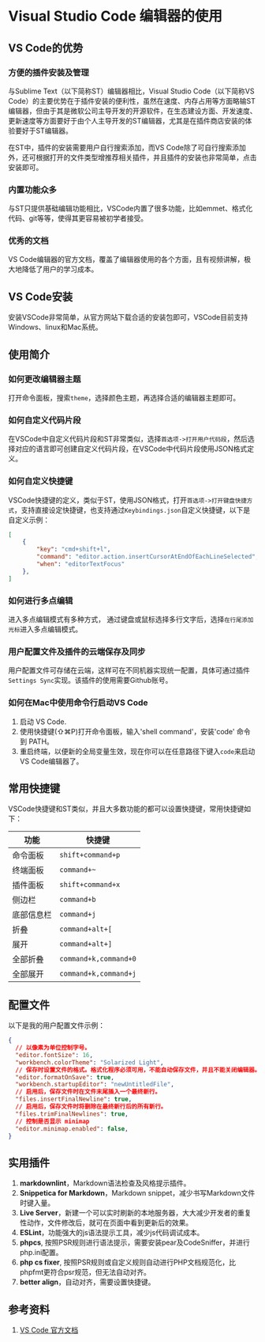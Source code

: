 # Visual Studio Code 编辑器的使用

## VS Code的优势

### 方便的插件安装及管理

与Sublime Text（以下简称ST）编辑器相比，Visual Studio Code（以下简称VS Code）的主要优势在于插件安装的便利性，虽然在速度、内存占用等方面略输ST编辑器，但由于其是微软公司主导开发的开源软件，在生态建设方面、开发速度、更新速度等方面要好于由个人主导开发的ST编辑器，尤其是在插件商店安装的体验要好于ST编辑器。

在ST中，插件的安装需要用户自行搜索添加，而VS Code除了可自行搜索添加外，还可根据打开的文件类型增推荐相关插件，并且插件的安装也非常简单，点击安装即可。

### 内置功能众多

与ST只提供基础编辑功能相比，VSCode内置了很多功能，比如emmet、格式化代码、git等等，使得其更容易被初学者接受。

### 优秀的文档

VS Code编辑器的官方文档，覆盖了编辑器使用的各个方面，且有视频讲解，极大地降低了用户的学习成本。

## VS Code安装

安装VSCode非常简单，从官方网站下载合适的安装包即可，VSCode目前支持Windows、linux和Mac系统。

## 使用简介

### 如何更改编辑器主题

打开命令面板，搜索`theme`，选择颜色主题，再选择合适的编辑器主题即可。

### 如何自定义代码片段

在VSCode中自定义代码片段和ST非常类似，选择`首选项->打开用户代码段`，然后选择对应的语言即可创建自定义代码片段，在VSCode中代码片段使用JSON格式定义。

### 如何自定义快捷键

VSCode快捷键的定义，类似于ST，使用JSON格式，打开`首选项->打开键盘快捷方式`，支持直接设定快捷键，也支持通过`Keybindings.json`自定义快捷键，以下是自定义示例：

```json
[
    {
        "key": "cmd+shift+l",
        "command": "editor.action.insertCursorAtEndOfEachLineSelected",
        "when": "editorTextFocus"
    },
]
```

### 如何进行多点编辑

进入多点编辑模式有多种方式，
通过键盘或鼠标选择多行文字后，选择`在行尾添加光标`进入多点编辑模式。

### 用户配置文件及插件的云端保存及同步

用户配置文件可存储在云端，这样可在不同机器实现统一配置，具体可通过插件`Settings Sync`实现。该插件的使用需要Github账号。

### 如何在Mac中使用命令行启动VS Code

1. 启动 VS Code.
2. 使用快捷键(⇧⌘P)打开命令面板，输入'shell command'，安装'code' 命令到 PATH。
3. 重启终端，以便新的全局变量生效，现在你可以在任意路径下键入`code`来启动VS Code编辑器了。

## 常用快捷键

VSCode快捷键和ST类似，并且大多数功能的都可以设置快捷键，常用快捷键如下：

|    功能    |        快捷键         |
| ---------- | --------------------- |
| 命令面板   | `shift+command+p`     |
| 终端面板   | `command+~`           |
| 插件面板   | `shift+command+x`     |
| 侧边栏     | `command+b`           |
| 底部信息栏 | `command+j`           |
| 折叠       | `command+alt+[`       |
| 展开       | `command+alt+]`       |
| 全部折叠   | `command+k,command+0` |
| 全部展开   | `command+k,command+j` |

## 配置文件

以下是我的用户配置文件示例：

```json
{
  // 以像素为单位控制字号。
  "editor.fontSize": 16,
  "workbench.colorTheme": "Solarized Light",
  // 保存时设置文件的格式。格式化程序必须可用，不能自动保存文件，并且不能关闭编辑器。
  "editor.formatOnSave": true,
  "workbench.startupEditor": "newUntitledFile",
  // 启用后，保存文件时在文件末尾插入一个最终新行。
  "files.insertFinalNewline": true,
  // 启用后，保存文件时将删除在最终新行后的所有新行。
  "files.trimFinalNewlines": true,
  // 控制是否显示 minimap
  "editor.minimap.enabled": false,
}
```

## 实用插件

1. **markdownlint**，Markdown语法检查及风格提示插件。
1. **Snippetica for Markdown**，Markdown snippet，减少书写Markdown文件时键入量。
1. **Live Server**，新建一个可以实时刷新的本地服务器，大大减少开发者的重复性动作，文件修改后，就可在页面中看到更新后的效果。
1. **ESLint**，功能强大的js语法提示工具，减少js代码调试成本。
1. **phpcs**, 按照PSR规则进行语法提示，需要安装pear及CodeSniffer，并进行php.ini配置。
1. **php cs fixer**, 按照PSR规则或自定义规则自动进行PHP文档规范化，比phpfmt更符合psr规范，但无法自动对齐。
1. **better align**，自动对齐，需要设置快捷键。

## 参考资料

1. [VS Code 官方文档](https://code.visualstudio.com/docs/)
